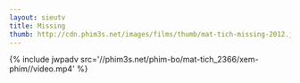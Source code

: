 ```yaml
---
layout: sieutv
title: Missing
thumb: http://cdn.phim3s.net/images/films/thumb/mat-tich-missing-2012.jpg
---
```

{% include jwpadv src='//phim3s.net/phim-bo/mat-tich_2366/xem-phim//video.mp4' %}